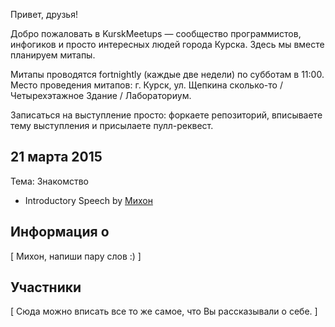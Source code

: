 Привет, друзья!

Добро пожаловать в KurskMeetups — сообщество программистов, инфогиков и просто интересных людей города Курска. Здесь мы вместе планируем митапы.

Митапы проводятся fortnightly (каждые две недели) по субботам в 11:00. Место проведения митапов: г. Курск, ул. Щепкина сколько-то / Четырехэтажное Здание / Лабораториум.

Записаться на выступление просто: форкаете репозиторий, вписываете тему выступления и присылаете пулл-реквест.

## 21 марта 2015

Тема: Знакомство

* Introductory Speech by [Михон](/diversiya)

## Информация о 

[ Михон, напиши пару слов :) ]

## Участники

[ Сюда можно вписать все то же самое, что Вы рассказывали о себе. ]


